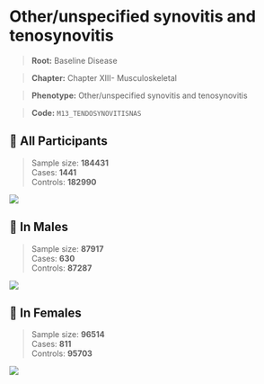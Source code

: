 # Other/unspecified synovitis and tenosynovitis

> **Root:** Baseline Disease  

> **Chapter:** Chapter XIII- Musculoskeletal  

> **Phenotype:** Other/unspecified synovitis and tenosynovitis  

> **Code:** `M13_TENDOSYNOVITISNAS`

## 🧪 All Participants  
> Sample size: **184431**  
> Cases: **1441**  
> Controls: **182990**
<img src="/Disease/Figures/ALL/Incidence/M13_TENDOSYNOVITISNAS.png"/>
<CsvTable src="/Disease_Data/ALL/Incidence/COX_M13_TENDOSYNOVITISNAS.csv" label="🔍 View full results" />

## 👨 In Males  
> Sample size: **87917**  
> Cases: **630**  
> Controls: **87287**
<img src="/Disease/Figures/Male/Incidence/M13_TENDOSYNOVITISNAS.png"/>
<CsvTable src="/Disease_Data/Male/Incidence/COX_M13_TENDOSYNOVITISNAS.csv" label="🔍 View full results" />

## 👩 In Females  
> Sample size: **96514**  
> Cases: **811**  
> Controls: **95703**
<img src="/Disease/Figures/Female/Incidence/M13_TENDOSYNOVITISNAS.png"/>
<CsvTable src="/Disease_Data/Female/Incidence/COX_M13_TENDOSYNOVITISNAS.csv" label="🔍 View full results" />
